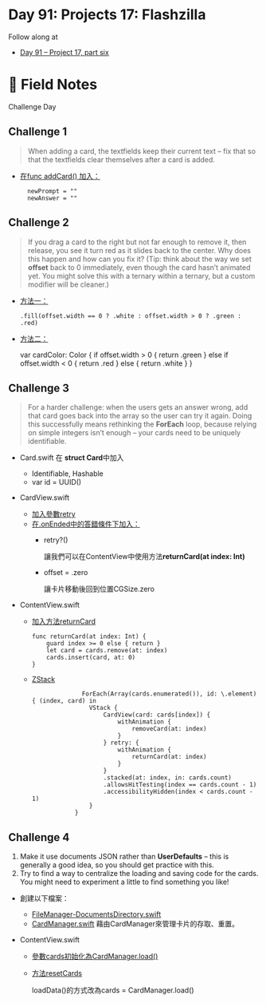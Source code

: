 # Day 91: Projects 17: Flashzilla

Follow along at 
- [Day 91 – Project 17, part six][1]

# 📒 Field Notes

Challenge Day
 
 
## Challenge 1

>When adding a card, the textfields keep their current text – fix that so that the textfields clear themselves after a card is added.

- [在func addCard() 加入：][2]

        newPrompt = ""
        newAnswer = ""


## Challenge 2

>If you drag a card to the right but not far enough to remove it, then release, you see it turn red as it slides back to the center. Why does this happen and how can you fix it? (Tip: think about the way we set **offset** back to 0 immediately, even though the card hasn’t animated yet. You might solve this with a ternary within a ternary, but a custom modifier will be cleaner.)

- [方法一：][3]

      .fill(offset.width == 0 ? .white : offset.width > 0 ? .green : .red)

- [方法二：][4]

    var cardColor: Color {
        if offset.width > 0 {
            return .green
        } else if offset.width < 0 {
            return .red
        } else {
            return .white
        }
    }

## Challenge 3
>For a harder challenge: when the users gets an answer wrong, add that card goes back into the array so the user can try it again. Doing this successfully means rethinking the **ForEach** loop, because relying on simple integers isn’t enough – your cards need to be uniquely identifiable.

- Card.swift
  在 **struct Card**中加入
   - Identifiable, Hashable
   - var id = UUID()

- CardView.swift
  - [加入參數retry][5]
  - [在.onEnded中的答錯條件下加入：][6]
    - retry?()
    
      讓我們可以在ContentView中使用方法**returnCard(at index: Int)**
    - offset = .zero
    
      讓卡片移動後回到位置CGSize.zero

- ContentView.swift
  - [加入方法returnCard][7]
        
        func returnCard(at index: Int) {
            guard index >= 0 else { return }
            let card = cards.remove(at: index)
            cards.insert(card, at: 0)
        }

  - [ZStack][8]
  
                      ForEach(Array(cards.enumerated()), id: \.element) { (index, card) in
                        VStack {
                            CardView(card: cards[index]) {
                                withAnimation {
                                    removeCard(at: index)
                                }
                            } retry: {
                                withAnimation {
                                    returnCard(at: index)
                                }
                            }
                            .stacked(at: index, in: cards.count)
                            .allowsHitTesting(index == cards.count - 1)
                            .accessibilityHidden(index < cards.count - 1)
                        }
                    }


## Challenge 4

1. Make it use documents JSON rather than **UserDefaults** – this is generally a good idea, so you should get practice with this.
2. Try to find a way to centralize the loading and saving code for the cards. You might need to experiment a little to find something you like!


- 創建以下檔案：
  - [FileManager-DocumentsDirectory.swift][9]
  - [CardManager.swift][10]
    藉由CardManager來管理卡片的存取、重置。
 
- ContentView.swift  
  - [參數cards初始化為CardManager.load()][11]
  - [方法resetCards][12]
  
    loadData()的方式改為cards = CardManager.load()


[1]: https://www.hackingwithswift.com/100/swiftui/91
[2]: https://github.com/VisionAce/100DaysOfSwiftUI/blob/038a1ee7f3ffd63721eec6b23ed3e1acb69defce/Day91/View/EditCards.swift#L92C1-L93C23
[3]: https://github.com/VisionAce/100DaysOfSwiftUI/blob/038a1ee7f3ffd63721eec6b23ed3e1acb69defce/Day91/View/CardView.swift#L34
[4]: https://github.com/VisionAce/100DaysOfSwiftUI/blob/038a1ee7f3ffd63721eec6b23ed3e1acb69defce/Day91/View/CardView.swift#L35
[5]: https://github.com/VisionAce/100DaysOfSwiftUI/blob/038a1ee7f3ffd63721eec6b23ed3e1acb69defce/Day91/View/CardView.swift#L13
[6]: https://github.com/VisionAce/100DaysOfSwiftUI/blob/038a1ee7f3ffd63721eec6b23ed3e1acb69defce/Day91/View/CardView.swift#L78C1-L79C43
[7]: https://github.com/VisionAce/100DaysOfSwiftUI/blob/038a1ee7f3ffd63721eec6b23ed3e1acb69defce/Day91/View/ContentView.swift#L175C1-L179C6
[8]: https://github.com/VisionAce/100DaysOfSwiftUI/blob/038a1ee7f3ffd63721eec6b23ed3e1acb69defce/Day91/View/ContentView.swift#L51C1-L68C18
[9]: https://github.com/VisionAce/100DaysOfSwiftUI/blob/main/Day91/FileManager/FileManager-DocumentsDirectory.swift
[10]: https://github.com/VisionAce/100DaysOfSwiftUI/blob/main/Day91/FileManager/CardManager.swift
[11]: https://github.com/VisionAce/100DaysOfSwiftUI/blob/038a1ee7f3ffd63721eec6b23ed3e1acb69defce/Day91/View/ContentView.swift#L20
[12]: https://github.com/VisionAce/100DaysOfSwiftUI/blob/038a1ee7f3ffd63721eec6b23ed3e1acb69defce/Day91/View/ContentView.swift#L186
